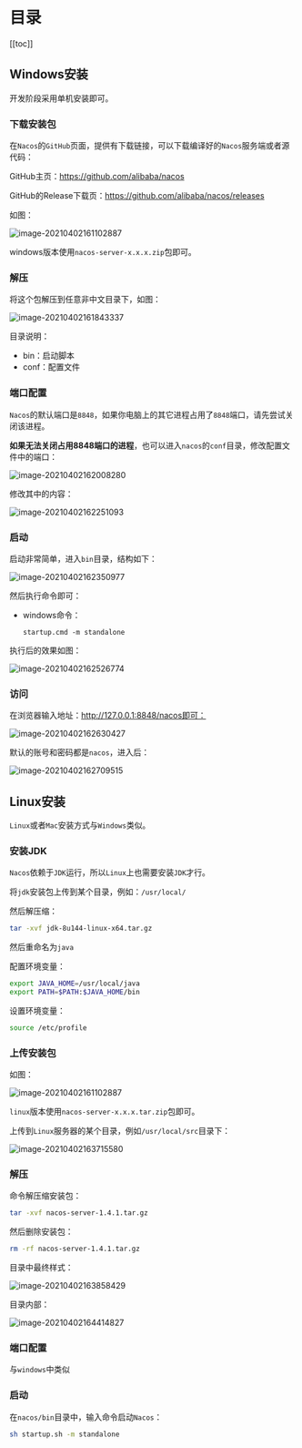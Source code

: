 # 目录

[[toc]]



## Windows安装

开发阶段采用单机安装即可。

### 下载安装包

在`Nacos`的`GitHub`页面，提供有下载链接，可以下载编译好的`Nacos`服务端或者源代码：

GitHub主页：https://github.com/alibaba/nacos

GitHub的Release下载页：https://github.com/alibaba/nacos/releases

如图：

![image-20210402161102887](./img/image-20210402161102887.png)



windows版本使用`nacos-server-x.x.x.zip`包即可。



### 解压

将这个包解压到任意非中文目录下，如图：

![image-20210402161843337](./img/image-20210402161843337.png)

目录说明：

- bin：启动脚本
- conf：配置文件



### 端口配置

`Nacos`的默认端口是`8848`，如果你电脑上的其它进程占用了`8848`端口，请先尝试关闭该进程。

**如果无法关闭占用8848端口的进程**，也可以进入`nacos`的`conf`目录，修改配置文件中的端口：

![image-20210402162008280](./img/image-20210402162008280.png)

修改其中的内容：

![image-20210402162251093](./img/image-20210402162251093.png)



### 启动

启动非常简单，进入`bin`目录，结构如下：

![image-20210402162350977](./img/image-20210402162350977.png)

然后执行命令即可：

- windows命令：

  ```
  startup.cmd -m standalone
  ```


执行后的效果如图：

![image-20210402162526774](./img/image-20210402162526774.png)



### 访问

在浏览器输入地址：http://127.0.0.1:8848/nacos即可：

![image-20210402162630427](./img/image-20210402162630427.png)

默认的账号和密码都是`nacos`，进入后：

![image-20210402162709515](./img/image-20210402162709515.png)





## Linux安装

`Linux`或者`Mac`安装方式与`Windows`类似。

### 安装JDK

`Nacos`依赖于`JDK`运行，所以`Linux`上也需要安装`JDK`才行。

将`jdk`安装包上传到某个目录，例如：`/usr/local/`



然后解压缩：

```sh
tar -xvf jdk-8u144-linux-x64.tar.gz
```

然后重命名为`java`



配置环境变量：

```sh
export JAVA_HOME=/usr/local/java
export PATH=$PATH:$JAVA_HOME/bin
```

设置环境变量：

```sh
source /etc/profile
```





### 上传安装包

如图：

![image-20210402161102887](./img/image-20210402161102887.png)

`linux`版本使用`nacos-server-x.x.x.tar.zip`包即可。

上传到`Linux`服务器的某个目录，例如`/usr/local/src`目录下：

![image-20210402163715580](./img/image-20210402163715580.png)



### 解压

命令解压缩安装包：

```sh
tar -xvf nacos-server-1.4.1.tar.gz
```

然后删除安装包：

```sh
rm -rf nacos-server-1.4.1.tar.gz
```

目录中最终样式：

![image-20210402163858429](./img/image-20210402163858429.png)

目录内部：

![image-20210402164414827](./img/image-20210402164414827.png)



### 端口配置

与`windows`中类似



### 启动

在`nacos/bin`目录中，输入命令启动`Nacos`：

```sh
sh startup.sh -m standalone
```



